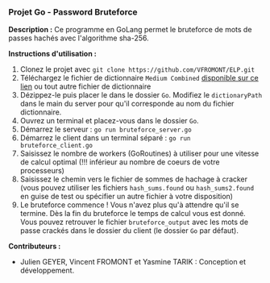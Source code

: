 ### Projet Go - Password Bruteforce

**Description :**
Ce programme en GoLang permet le bruteforce de mots de passes hachés avec l'algorithme sha-256.

**Instructions d'utilisation :**
1. Clonez le projet avec `git clone https://github.com/VFROMONT/ELP.git`
2. Téléchargez le fichier de dictionnaire `Medium Combined` [disponible sur ce lien](https://hashmob.net/resources/hashmob) ou tout autre fichier de dictionnaire
3. Dézippez-le puis placer le dans le dossier `Go`. Modifiez le `dictionaryPath` dans le main du server pour qu'il corresponde au nom du fichier dictionnaire.
4. Ouvrez un terminal et placez-vous dans le dossier `Go`.
5. Démarrez le serveur : `go run bruteforce_server.go`
6. Démarrez le client dans un terminal séparé : `go run bruteforce_client.go`
7. Saisissez le nombre de workers (GoRoutines) à utiliser pour une vitesse de calcul optimal (!!! inférieur au nombre de coeurs de votre processeurs)
8. Saisissez le chemin vers le fichier de sommes de hachage à cracker (vous pouvez utiliser les fichiers `hash_sums.found` ou `hash_sums2.found` en guise de test ou spécifier un autre fichier à votre disposition)
9. Le bruteforce commence ! Vous n'avez plus qu'à attendre qu'il se termine. Dès la fin du bruteforce le temps de calcul vous est donné. Vous pouvez retrouver le fichier `bruteforce_output` avec les mots de passe crackés dans le dossier du client (le dossier `Go` par défaut).


**Contributeurs :**
- Julien GEYER, Vincent FROMONT et Yasmine TARIK : Conception et développement.